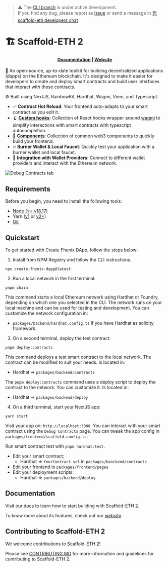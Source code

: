> ⚠️ The [CLI branch](https://github.com/scaffold-eth/scaffold-eth-2/tree/cli) is under active development.  
> If you find any bug, please report as [issue](https://github.com/scaffold-eth/scaffold-eth-2/issues) or send a message in [🏗 scaffold-eth developers chat](https://t.me/joinchat/F7nCRK3kI93PoCOk)

# 🏗 Scaffold-ETH 2

<h4 align="center">
  <a href="https://docs.scaffoldeth.io">Documentation</a> |
  <a href="https://scaffoldeth.io">Website</a>
</h4>

🧪 An open-source, up-to-date toolkit for building decentralized applications (dapps) on the Ethereum blockchain. It's designed to make it easier for developers to create and deploy smart contracts and build user interfaces that interact with those contracts.

⚙️ Built using NextJS, RainbowKit, Hardhat, Wagmi, Viem, and Typescript.

- ✅ **Contract Hot Reload**: Your frontend auto-adapts to your smart contract as you edit it.
- 🪝 **[Custom hooks](https://docs.scaffoldeth.io/hooks/)**: Collection of React hooks wrapper around [wagmi](https://wagmi.sh/) to simplify interactions with smart contracts with typescript autocompletion.
- 🧱 [**Components**](https://docs.scaffoldeth.io/components/): Collection of common web3 components to quickly build your frontend.
- 🔥 **Burner Wallet & Local Faucet**: Quickly test your application with a burner wallet and local faucet.
- 🔐 **Integration with Wallet Providers**: Connect to different wallet providers and interact with the Ethereum network.

![Debug Contracts tab](https://github.com/scaffold-eth/scaffold-eth-2/assets/55535804/b237af0c-5027-4849-a5c1-2e31495cccb1)

## Requirements

Before you begin, you need to install the following tools:

- [Node (>= v18.17)](https://nodejs.org/en/download/)
- Yarn ([v1](https://classic.yarnpkg.com/en/docs/install/) or [v2+](https://yarnpkg.com/getting-started/install))
- [Git](https://git-scm.com/downloads)

## Quickstart

To get started with Create Fhenix DApp, follow the steps below:

1. Install from NPM Registry and follow the CLI instructions.

```
npx create-fhenix-dapp@latest
```

2. Run a local network in the first terminal:

```
pnpm chain
```

This command starts a local Ethereum network using Hardhat or Foundry, depending on which one you selected in the CLI. The network runs on your local machine and can be used for testing and development. You can customize the network configuration in:

- `packages/backend/hardhat.config.ts` if you have Hardhat as solidity framework.

3. On a second terminal, deploy the test contract:

```
pnpm deploy:contracts
```

This command deploys a test smart contract to the local network. The contract can be modified to suit your needs. Is located in:

- Hardhat => `packages/backend/contracts`

The `pnpm deploy:contracts` command uses a deploy script to deploy the contract to the network. You can customize it. Is located in:

- Hardhat => `packages/backend/deploy`

4. On a third terminal, start your NextJS app:

```
yarn start
```

Visit your app on: `http://localhost:3000`. You can interact with your smart contract using the `Debug Contracts` page. 
You can tweak the app config in `packages/frontend/scaffold.config.ts`.

Run smart contract test with `pnpm hardhat:test`.

- Edit your smart contract:
  - Hardhat => `YourContract.sol` in `packages/banckend/contracts`
- Edit your frontend in `packages/frontend/pages`
- Edit your deployment scripts:
  - Hardhat => `packages/backend/deploy`

## Documentation

Visit our [docs](https://docs.scaffoldeth.io) to learn how to start building with Scaffold-ETH 2.

To know more about its features, check out our [website](https://scaffoldeth.io).

## Contributing to Scaffold-ETH 2

We welcome contributions to Scaffold-ETH 2!

Please see [CONTRIBUTING.MD](https://github.com/scaffold-eth/scaffold-eth-2/blob/main/CONTRIBUTING.md) for more information and guidelines for contributing to Scaffold-ETH 2.
